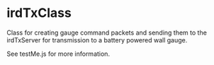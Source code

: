 # irdTxClass
Class for creating gauge command packets and sending them to the irdTxServer for transmission to a battery powered wall gauge.

See testMe.js for more information. 
